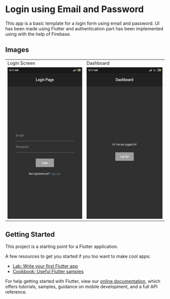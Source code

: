 # Login using Email and Password

This app is a basic template for a login form using email and password. UI has been made using Flutter and authentication part has been implemented using with the help of Firebase.

## Images
<table>
  <tr>
    <td>Login Screen</td>
     <td>Dashboard</td>
  </tr>
  <tr>
    <td><img src="images/loginpage.jpg" width=270 height=480></td>
    <td><img src="images/dashboard.jpg" width=270 height=480></td>
  </tr>
 </table>

## Getting Started

This project is a starting point for a Flutter application.

A few resources to get you started if you too want to make cool apps:

- [Lab: Write your first Flutter app](https://flutter.dev/docs/get-started/codelab)
- [Cookbook: Useful Flutter samples](https://flutter.dev/docs/cookbook)

For help getting started with Flutter, view our
[online documentation](https://flutter.dev/docs), which offers tutorials,
samples, guidance on mobile development, and a full API reference.
